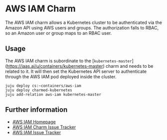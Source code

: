 # AWS IAM Charm

The AWS IAM charm allows a Kubernetes cluster to be authenticated via the Amazon
API using AWS users and groups. The authorization falls to RBAC, so an Amazon
user or group maps to an RBAC user.

## Usage

The AWS IAM charm is subordinate to the [`kubernetes-master`]
(https://jaas.ai/u/containers/kubernetes-master)
charm and needs to be related to it. It will then set the Kubernetes API server
to authenticate through the AWS IAM pod deployed inside the cluster.

```
juju deploy cs:~containers/aws-iam
juju deploy charmed-kubernetes
juju add-relation aws-iam kubernetes-master
```

## Further information

- [AWS IAM Homepage](https://github.com/kubernetes-sigs/aws-iam-authenticator)
- [AWS IAM Charm Issue Tracker]()
- [AWS IAM Issue Tracker](https://github.com/kubernetes-sigs/aws-iam-authenticator/issues)
